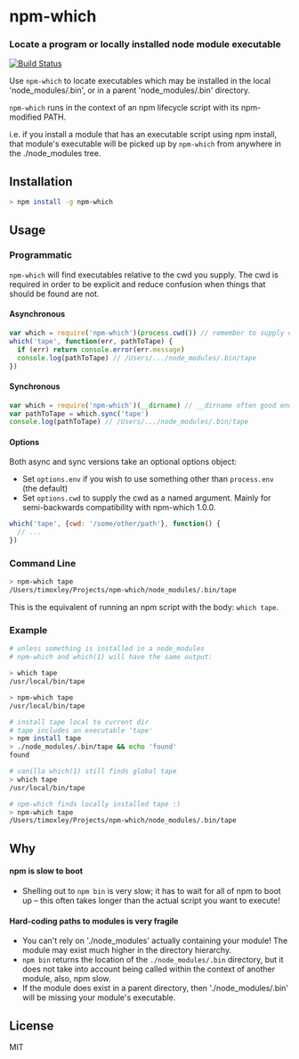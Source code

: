 # npm-which

### Locate a program or locally installed node module executable

[![Build Status](https://travis-ci.org/timoxley/npm-which.svg?branch=master)](https://travis-ci.org/timoxley/npm-which)

Use `npm-which` to locate executables which may be installed in the
local 'node_modules/.bin', or in a parent 'node_modules/.bin' directory.

`npm-which` runs in the context of an npm lifecycle script with its npm-modified PATH.

i.e. if you install a module that has an executable script using npm install, that module's executable will be picked up by `npm-which` from anywhere in the ./node_modules tree.

## Installation

```bash
> npm install -g npm-which
```

## Usage

### Programmatic

`npm-which` will find executables relative to the cwd you supply.
The cwd is required in order to be explicit and reduce confusion when
things that should be found are not.

#### Asynchronous

```js
var which = require('npm-which')(process.cwd()) // remember to supply cwd
which('tape', function(err, pathToTape) {
  if (err) return console.error(err.message)
  console.log(pathToTape) // /Users/.../node_modules/.bin/tape
})
```

#### Synchronous

```js
var which = require('npm-which')(__dirname) // __dirname often good enough
var pathToTape = which.sync('tape')
console.log(pathToTape) // /Users/.../node_modules/.bin/tape
```

#### Options

Both async and sync versions take an optional options object:

* Set `options.env` if you wish to use something other than `process.env` (the default)
* Set `options.cwd` to supply the cwd as a named argument. Mainly for semi-backwards compatibility with npm-which 1.0.0.

```js
which('tape', {cwd: '/some/other/path'}, function() {
  // ...
})
```

### Command Line

```bash
> npm-which tape
/Users/timoxley/Projects/npm-which/node_modules/.bin/tape
```

This is the equivalent of running an npm script with the body: `which tape`.

### Example

```bash
# unless something is installed in a node_modules
# npm-which and which(1) will have the same output:

> which tape
/usr/local/bin/tape

> npm-which tape
/usr/local/bin/tape

# install tape local to current dir
# tape includes an executable 'tape'
> npm install tape
> ./node_modules/.bin/tape && echo 'found'
found

# vanilla which(1) still finds global tape
> which tape
/usr/local/bin/tape

# npm-which finds locally installed tape :)
> npm-which tape
/Users/timoxley/Projects/npm-which/node_modules/.bin/tape
```

## Why

#### npm is slow to boot

* Shelling out to `npm bin` is very slow; it has to wait for all of npm to boot up – this often takes longer than the actual script you want to execute!

#### Hard-coding paths to modules is very fragile

* You can't rely on './node_modules' actually containing your module! The module may exist much higher in the directory hierarchy.
* `npm bin` returns the location of the `./node_modules/.bin` directory, but it does not take into account being called within the context of another module, also, npm slow.
* If the module does exist in a parent directory, then './node_modules/.bin' will be missing your module's executable.

## License

MIT
